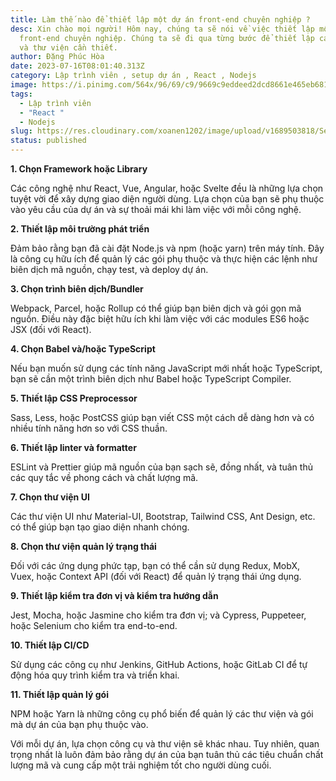 ```yaml
---
title: Làm thế nào để thiết lập một dự án front-end chuyên nghiệp ?
desc: Xin chào mọi người! Hôm nay, chúng ta sẽ nói về việc thiết lập một dự án
  front-end chuyên nghiệp. Chúng ta sẽ đi qua từng bước để thiết lập các công cụ
  và thư viện cần thiết.
author: Đặng Phúc Hòa
date: 2023-07-16T08:01:40.313Z
category: Lập trình viên , setup dự án , React , Nodejs
image: https://i.pinimg.com/564x/96/69/c9/9669c9eddeed2dcd8661e465eb681250.jpg
tags:
  - Lập trình viên
  - "React "
  - Nodejs
slug: https://res.cloudinary.com/xoanen1202/image/upload/v1689503818/Setup_d%E1%BB%B1_%C3%A1n_rzqsgu.jpg
status: published
---
```

<!--StartFragment-->

**1. Chọn Framework hoặc Library**

Các công nghệ như React, Vue, Angular, hoặc Svelte đều là những lựa chọn tuyệt vời để xây dựng giao diện người dùng. Lựa chọn của bạn sẽ phụ thuộc vào yêu cầu của dự án và sự thoải mái khi làm việc với mỗi công nghệ.

**2. Thiết lập môi trường phát triển**

Đảm bảo rằng bạn đã cài đặt Node.js và npm (hoặc yarn) trên máy tính. Đây là công cụ hữu ích để quản lý các gói phụ thuộc và thực hiện các lệnh như biên dịch mã nguồn, chạy test, và deploy dự án.

**3. Chọn trình biên dịch/Bundler**

Webpack, Parcel, hoặc Rollup có thể giúp bạn biên dịch và gói gọn mã nguồn. Điều này đặc biệt hữu ích khi làm việc với các modules ES6 hoặc JSX (đối với React).

**4. Chọn Babel và/hoặc TypeScript**

Nếu bạn muốn sử dụng các tính năng JavaScript mới nhất hoặc TypeScript, bạn sẽ cần một trình biên dịch như Babel hoặc TypeScript Compiler.

**5. Thiết lập CSS Preprocessor**

Sass, Less, hoặc PostCSS giúp bạn viết CSS một cách dễ dàng hơn và có nhiều tính năng hơn so với CSS thuần.

**6. Thiết lập linter và formatter**

ESLint và Prettier giúp mã nguồn của bạn sạch sẽ, đồng nhất, và tuân thủ các quy tắc về phong cách và chất lượng mã.

**7. Chọn thư viện UI**

Các thư viện UI như Material-UI, Bootstrap, Tailwind CSS, Ant Design, etc. có thể giúp bạn tạo giao diện nhanh chóng.

**8. Chọn thư viện quản lý trạng thái**

Đối với các ứng dụng phức tạp, bạn có thể cần sử dụng Redux, MobX, Vuex, hoặc Context API (đối với React) để quản lý trạng thái ứng dụng.

**9. Thiết lập kiểm tra đơn vị và kiểm tra hướng dẫn**

Jest, Mocha, hoặc Jasmine cho kiểm tra đơn vị; và Cypress, Puppeteer, hoặc Selenium cho kiểm tra end-to-end.

**10. Thiết lập CI/CD**

Sử dụng các công cụ như Jenkins, GitHub Actions, hoặc GitLab CI để tự động hóa quy trình kiểm tra và triển khai.

**11. Thiết lập quản lý gói**

NPM hoặc Yarn là những công cụ phổ biến để quản lý các thư viện và gói mà dự án của bạn phụ thuộc vào.

Với mỗi dự án, lựa chọn công cụ và thư viện sẽ khác nhau. Tuy nhiên, quan trọng nhất là luôn đảm bảo rằng dự án của bạn tuân thủ các tiêu chuẩn chất lượng mã và cung cấp một trải nghiệm tốt cho người dùng cuối.

<!--EndFragment-->